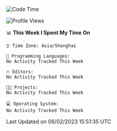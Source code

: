 <!--START_SECTION:waka-->
![Code Time](http://img.shields.io/badge/Code%20Time-621%20hrs%2031%20mins-blue)

![Profile Views](http://img.shields.io/badge/Profile%20Views-2-blue)

📊 **This Week I Spent My Time On** 

```text
⌚︎ Time Zone: Asia/Shanghai

💬 Programming Languages: 
No Activity Tracked This Week

🔥 Editors: 
No Activity Tracked This Week

🐱‍💻 Projects: 
No Activity Tracked This Week

💻 Operating System: 
No Activity Tracked This Week

```


 Last Updated on 06/02/2023 15:51:35 UTC
<!--END_SECTION:waka-->